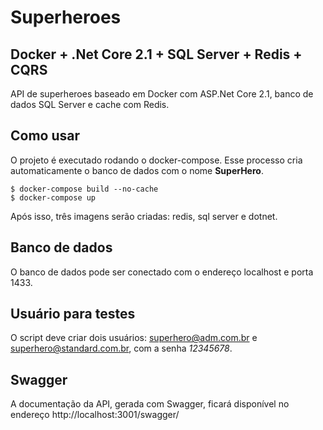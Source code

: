 # Superheroes
## Docker + .Net Core 2.1 + SQL Server + Redis + CQRS
API de superheroes baseado em Docker com ASP.Net Core 2.1, banco de dados SQL Server e cache com Redis.

## Como usar
O projeto é executado rodando o docker-compose. Esse processo cria automaticamente o banco de dados com o nome **SuperHero**.

```
$ docker-compose build --no-cache
$ docker-compose up
```

Após isso, três imagens serão criadas: redis, sql server e dotnet.

## Banco de dados
O banco de dados pode ser conectado com o endereço localhost e porta 1433.

## Usuário para testes
O script deve criar dois usuários: superhero@adm.com.br e superhero@standard.com.br, com a senha _12345678_.

## Swagger
A documentação da API, gerada com Swagger, ficará disponível no endereço http://localhost:3001/swagger/